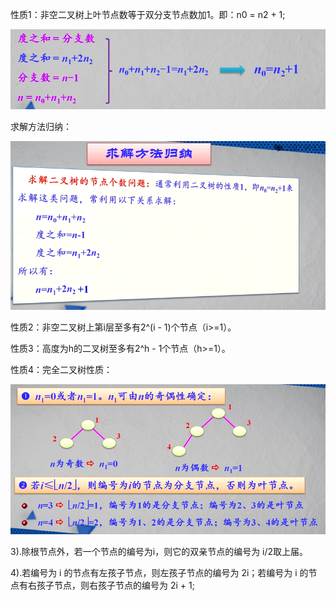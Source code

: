 性质1：非空二叉树上叶节点数等于双分支节点数加1。即：n0 = n2 + 1;

![非空二叉树上叶节点数等于双分支节点数加1](../img/201901182155.png)



求解方法归纳：

![求解方法归纳](../img/201901182158.png)



性质2：非空二叉树上第i层至多有2^(i - 1)个节点（i>=1）。

性质3：高度为h的二叉树至多有2^h - 1个节点（h>=1）。

性质4：完全二叉树性质：

![完全二叉树性质](../img/201901182205.png)

3).除根节点外，若一个节点的编号为i，则它的双亲节点的编号为 i/2取上届。

4).若编号为 i 的节点有左孩子节点，则左孩子节点的编号为 2i；若编号为 i 的节点有右孩子节点，则右孩子节点的编号为 2i + 1;

